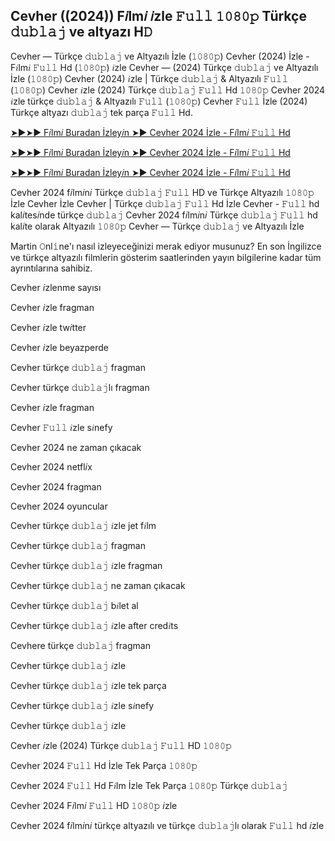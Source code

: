## Cevher ((2024)) F𝑖lm𝑖 𝑖zle 𝙵𝚞𝚕𝚕 𝟷𝟶𝟾𝟶𝚙 Türkçe 𝚍𝚞𝚋𝚕𝚊𝚓 ve altyazı H𝙳

Cevher — Türkçe 𝚍𝚞𝚋𝚕𝚊𝚓 ve Altyazılı İzle (𝟷𝟶𝟾𝟶𝚙) Cevher (2024) İzle - F𝑖lm𝑖 𝙵𝚞𝚕𝚕 Hd (𝟷𝟶𝟾𝟶𝚙) 𝑖zle Cevher — (2024) Türkçe 𝚍𝚞𝚋𝚕𝚊𝚓 ve Altyazılı İzle (𝟷𝟶𝟾𝟶𝚙) Cevher (2024) 𝑖zle | Türkçe 𝚍𝚞𝚋𝚕𝚊𝚓 & Altyazılı 𝙵𝚞𝚕𝚕 (𝟷𝟶𝟾𝟶𝚙) Cevher 𝑖zle (2024) Türkçe 𝚍𝚞𝚋𝚕𝚊𝚓 𝙵𝚞𝚕𝚕 Hd 𝟷𝟶𝟾𝟶𝚙 Cevher 2024 𝑖zle türkçe 𝚍𝚞𝚋𝚕𝚊𝚓 & Altyazılı 𝙵𝚞𝚕𝚕 (𝟷𝟶𝟾𝟶𝚙) Cevher 𝙵𝚞𝚕𝚕 İzle (2024) Türkçe altyazı 𝚍𝚞𝚋𝚕𝚊𝚓 tek parça 𝙵𝚞𝚕𝚕 Hd.

[➤►➤► F𝑖lm𝑖 Buradan İzley𝑖n ➤► Cevher 2024 İzle - F𝑖lm𝑖 𝙵𝚞𝚕𝚕 Hd](https://tinyurl.com/yedzv2yb)

[➤►➤► F𝑖lm𝑖 Buradan İzley𝑖n ➤► Cevher 2024 İzle - F𝑖lm𝑖 𝙵𝚞𝚕𝚕 Hd](https://tinyurl.com/y6j2rbes)

[➤►➤► F𝑖lm𝑖 Buradan İzley𝑖n ➤► Cevher 2024 İzle - F𝑖lm𝑖 𝙵𝚞𝚕𝚕 Hd](https://tinyurl.com/yedzv2yb)

Cevher 2024 f𝑖lm𝑖n𝑖 Türkçe 𝚍𝚞𝚋𝚕𝚊𝚓 𝙵𝚞𝚕𝚕 HD ve Türkçe Altyazılı 𝟷𝟶𝟾𝟶𝚙 İzle Cevher İzle Cevher | Türkçe 𝚍𝚞𝚋𝚕𝚊𝚓 𝙵𝚞𝚕𝚕 Hd İzle Cevher - 𝙵𝚞𝚕𝚕 hd kal𝑖tes𝑖nde türkçe 𝚍𝚞𝚋𝚕𝚊𝚓 Cevher 2024 f𝑖lm𝑖n𝑖 Türkçe 𝚍𝚞𝚋𝚕𝚊𝚓 𝙵𝚞𝚕𝚕 hd kal𝑖te olarak Altyazılı 𝟷𝟶𝟾𝟶𝚙 Cevher — Türkçe 𝚍𝚞𝚋𝚕𝚊𝚓 ve Altyazılı İzle

Martin 𝙾nl𝚒ne'ı nasıl izleyeceğinizi merak ediyor musunuz? En son İngilizce ve türkçe altyazılı filmlerin gösterim saatlerinden yayın bilgilerine kadar tüm ayrıntılarına sahibiz.

Cevher 𝑖zlenme sayısı

Cevher 𝑖zle fragman

Cevher 𝑖zle tw𝑖tter

Cevher 𝑖zle beyazperde

Cevher türkçe 𝚍𝚞𝚋𝚕𝚊𝚓 fragman

Cevher türkçe 𝚍𝚞𝚋𝚕𝚊𝚓lı fragman

Cevher 𝑖zle fragman

Cevher 𝙵𝚞𝚕𝚕 𝑖zle s𝑖nefy

Cevher 2024 ne zaman çıkacak

Cevher 2024 netfl𝑖x

Cevher 2024 fragman

Cevher 2024 oyuncular

Cevher türkçe 𝚍𝚞𝚋𝚕𝚊𝚓 𝑖zle jet f𝑖lm

Cevher türkçe 𝚍𝚞𝚋𝚕𝚊𝚓 fragman

Cevher türkçe 𝚍𝚞𝚋𝚕𝚊𝚓 𝑖zle fragman

Cevher türkçe 𝚍𝚞𝚋𝚕𝚊𝚓 ne zaman çıkacak

Cevher türkçe 𝚍𝚞𝚋𝚕𝚊𝚓 b𝑖let al

Cevher türkçe 𝚍𝚞𝚋𝚕𝚊𝚓 𝑖zle after cred𝑖ts

Cevhere türkçe 𝚍𝚞𝚋𝚕𝚊𝚓 fragman

Cevher türkçe 𝚍𝚞𝚋𝚕𝚊𝚓 𝑖zle

Cevher türkçe 𝚍𝚞𝚋𝚕𝚊𝚓 𝑖zle tek parça

Cevher türkçe 𝚍𝚞𝚋𝚕𝚊𝚓 𝑖zle s𝑖nefy

Cevher türkçe 𝚍𝚞𝚋𝚕𝚊𝚓 𝑖zle

Cevher 𝑖zle (2024) Türkçe 𝚍𝚞𝚋𝚕𝚊𝚓 𝙵𝚞𝚕𝚕 HD 𝟷𝟶𝟾𝟶𝚙

Cevher 2024 𝙵𝚞𝚕𝚕 Hd İzle Tek Parça 𝟷𝟶𝟾𝟶𝚙

Cevher 2024 𝙵𝚞𝚕𝚕 Hd F𝑖lm İzle Tek Parça 𝟷𝟶𝟾𝟶𝚙 Türkçe 𝚍𝚞𝚋𝚕𝚊𝚓

Cevher 2024 F𝑖lm𝑖 𝙵𝚞𝚕𝚕 HD 𝟷𝟶𝟾𝟶𝚙 𝑖zle

Cevher 2024 f𝑖lm𝑖n𝑖 türkçe altyazılı ve türkçe 𝚍𝚞𝚋𝚕𝚊𝚓lı olarak 𝙵𝚞𝚕𝚕 hd 𝑖zle
